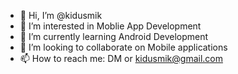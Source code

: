 - 👋 Hi, I’m @kidusmik
- 👀 I’m interested in Moblie App Development
- 🌱 I’m currently learning Android Development
- 💞️ I’m looking to collaborate on Mobile applications
- 📫 How to reach me: DM or kidusmik@gmail.com

<!---
kidusmik/kidusmik is a ✨ special ✨ repository because its `README.md` (this file) appears on your GitHub profile.
You can click the Preview link to take a look at your changes.
--->

